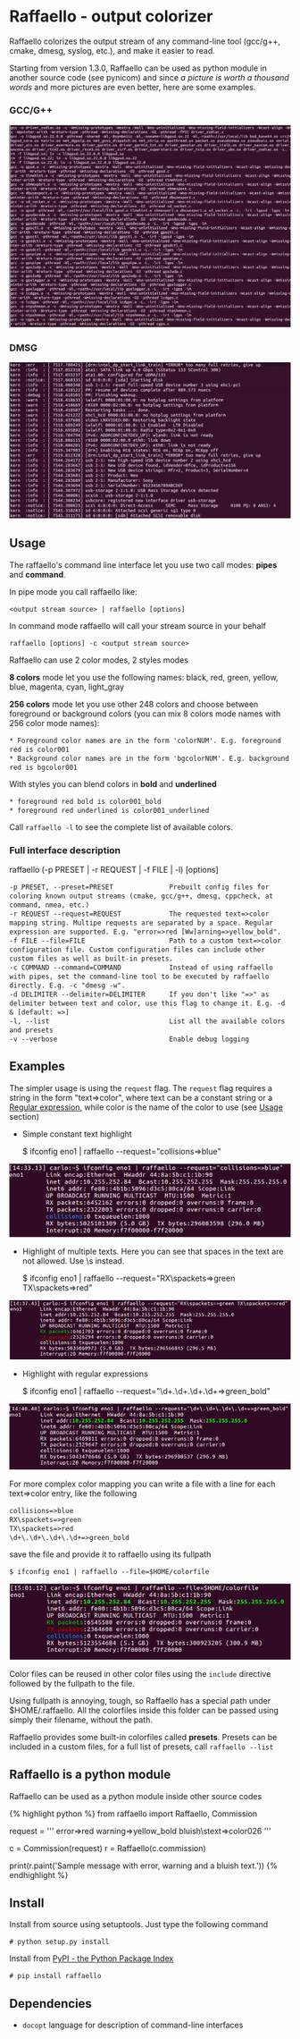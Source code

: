 Raffaello - output colorizer
============================

Raffaello colorizes the output stream of any command-line tool (gcc/g++, cmake, dmesg, syslog, etc.), and make it easier to read.

Starting from version 1.3.0, Raffaello can be used as python module in another source code (see pynicom) and since *a picture is worth a thousand words* and more pictures are even better, here are some examples.

### GCC/G++

![gcc](./examples/make.gif)

### DMSG

![dmesg](./examples/dmesg.gif)


## Usage

The raffaello's command line interface let you use two call modes: **pipes** and **command**.

In pipe mode you call raffaello like:

    <output stream source> | raffaello [options]

In command mode raffaello will call your stream source in your behalf

    raffaello [options] -c <output stream source>


Raffaello can use 2 color modes, 2 styles modes

**8 colors** mode let you use the following names: black, red, green, yellow, blue, magenta, cyan, light_gray

**256 colors** mode let you use other 248 colors and choose between foreground or background colors (you can mix 8 colors mode names with 256 color mode names):

    * Foreground color names are in the form 'colorNUM'. E.g. foreground red is color001
    * Background color names are in the form 'bgcolorNUM'. E.g. background red is bgcolor001

With styles you can blend colors in **bold** and **underlined**

    * foreground red bold is color001_bold
    * foreground red underlined is color001_underlined

Call `raffaello -l` to see the complete list of available colors.


### Full interface description

raffaello (-p PRESET | -r REQUEST | -f FILE | -l) [options]

    -p PRESET, --preset=PRESET              Prebuilt config files for coloring known output streams (cmake, gcc/g++, dmesg, cppcheck, at command, nmea, etc.)
    -r REQUEST --request=REQUEST            The requested text=>color mapping string. Multipe requests are separated by a space. Regular expression are supported. E.g. "error=>red [Ww]arning=>yellow_bold".
    -f FILE --file=FILE                     Path to a custom text=>color configuration file. Custom configuration files can include other custom files as well as built-in presets.
    -c COMMAND --command=COMMAND            Instead of using raffaello with pipes, set the command-line tool to be executed by raffaello directly. E.g. -c "dmesg -w".
    -d DELIMITER --delimiter=DELIMITER      If you don't like "=>" as delimiter between text and color, use this flag to change it. E.g. -d & [default: =>]
    -l, --list                              List all the available colors and presets
    -v --verbose                            Enable debug logging


## Examples

The simpler usage is using the `request` flag. The `request` flag requires a string in the form "text=>color", where text can be a constant string or a [Regular expression](https://docs.python.org/2/library/re.html), while color is the name of the color to use (see [Usage](#Usage) section)

* Simple constant text highlight

    $ ifconfig eno1 | raffaello --request="collisions=>blue"
    
![example001](./examples/raffaello001.png)

* Highlight of multiple texts. Here you can see that spaces in the text are not allowed. Use \s instead.

    $ ifconfig eno1 | raffaello --request="RX\spackets=>green TX\spackets=>red"

![example002](./examples/raffaello002.png)

* Highlight with regular expressions

    $ ifconfig eno1 | raffaello --request="\d+\.\d+\.\d+\.\d+=>green_bold"

![example003](./examples/raffaello003.png)


For more complex color mapping you can write a file with a line for each text=>color entry, like the following

    collisions=>blue
    RX\spackets=>green
    TX\spackets=>red
    \d+\.\d+\.\d+\.\d+=>green_bold

save the file and provide it to raffaello using its fullpath

    $ ifconfig eno1 | raffaello --file=$HOME/colorfile

![example004](./examples/raffaello004.png)

Color files can be reused in other color files using the `include` directive followed by the fullpath to the file.

Using fullpath is annoying, tough, so Raffaello has a special path under $HOME/.raffaello. All the colorfiles inside this folder can be passed using simply their filename, without the path.

Raffaello provides some built-in colorfiles called **presets**. Presets can be included in a custom files, for a full list of presets, call `raffaello --list`

## Raffaello is a python module

Raffaello can be used as a python module inside other source codes

{% highlight python %}
from raffaello import Raffaello, Commission

request = '''
error=>red
warning=>yellow_bold
bluish\stext=>color026
'''

c = Commission(request)
r = Raffaello(c.commission)

print(r.paint('Sample message with error, warning and a bluish text.'))
{% endhighlight %}

## Install

Install from source using setuptools. Just type the following command

    # python setup.py install

Install from [PyPI - the Python Package Index](https://pypi.python.org/pypi)

    # pip install raffaello


## Dependencies

* `docopt` language for description of command-line interfaces
